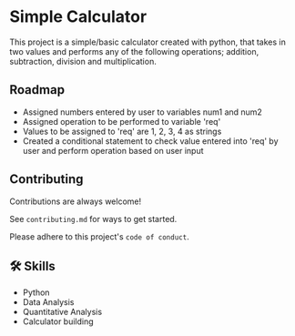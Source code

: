 
# Simple Calculator

This project is a simple/basic calculator created with python, that takes in two values and performs any of the following operations; addition, subtraction, division and multiplication.
## Roadmap

- Assigned numbers entered by user to variables num1 and num2
- Assigned operation to be performed to variable 'req'
- Values to be assigned to 'req' are 1, 2, 3, 4 as strings
- Created a conditional statement to check value entered into 'req' by user and perform operation based on user input


## Contributing

Contributions are always welcome!

See `contributing.md` for ways to get started.

Please adhere to this project's `code of conduct`.


## 🛠 Skills
- Python
- Data Analysis
- Quantitative Analysis
- Calculator building

